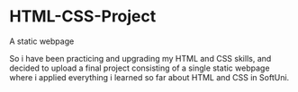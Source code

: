 # HTML-CSS-Project

A static webpage

So i have been practicing and upgrading my HTML and CSS skills, and decided to upload a final project consisting of a single static webpage where i applied everything i learned so far about HTML and CSS in SoftUni.
